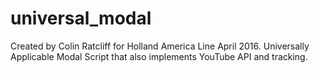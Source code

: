 # universal_modal

Created by Colin Ratcliff for Holland America Line April 2016. Universally Applicable Modal Script that also implements YouTube API and tracking.
